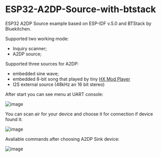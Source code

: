 # ESP32-A2DP-Source-with-btstack

ESP32 A2DP Source example based on ESP-IDF v.5.0 and BTStack by Bluekitchen.

Supported two working mode:
- Inquiry scanner;
- A2DP source;

Supported three sources for A2DP:
- embedded sine wave;
- embedded 8-bit song that played by tiny [HX Mod Player](http://hxc2001.free.fr)
- I2S external source (48kHz an 16 bit stereo)

After start you can see menu at UART console:

![image](https://user-images.githubusercontent.com/23205055/181525914-041fd3aa-55a5-4df7-9fc0-bc4381201f65.png)

You can scan air for your device and choose it for connection if device found it:

![image](https://user-images.githubusercontent.com/23205055/181526096-52ec1233-b307-4222-aab4-c33c01254278.png)

Avaliable commands after choosing A2DP Sink device:

![image](https://user-images.githubusercontent.com/23205055/181561497-cc1a29a4-e9ef-4050-9da6-7c312f583579.png)
